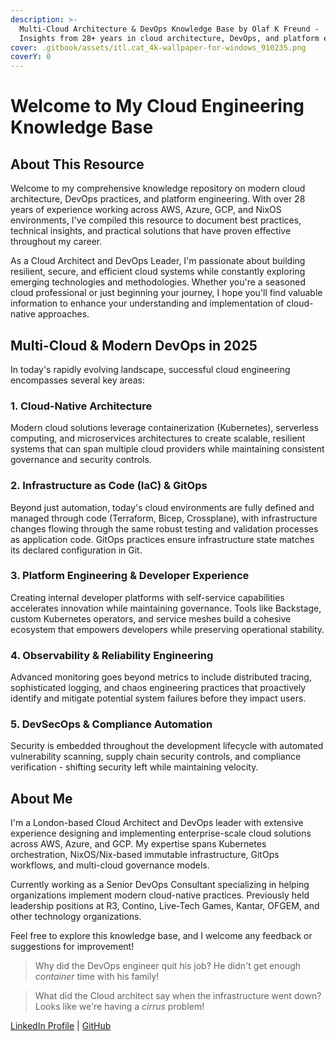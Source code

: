 ```yaml
---
description: >-
  Multi-Cloud Architecture & DevOps Knowledge Base by Olaf K Freund - 
  Insights from 28+ years in cloud architecture, DevOps, and platform engineering.
cover: .gitbook/assets/itl.cat_4k-wallpaper-for-windows_910235.png
coverY: 0
---
```


# Welcome to My Cloud Engineering Knowledge Base

## About This Resource

Welcome to my comprehensive knowledge repository on modern cloud architecture, DevOps practices, and platform engineering. With over 28 years of experience working across AWS, Azure, GCP, and NixOS environments, I've compiled this resource to document best practices, technical insights, and practical solutions that have proven effective throughout my career.

As a Cloud Architect and DevOps Leader, I'm passionate about building resilient, secure, and efficient cloud systems while constantly exploring emerging technologies and methodologies. Whether you're a seasoned cloud professional or just beginning your journey, I hope you'll find valuable information to enhance your understanding and implementation of cloud-native approaches.

## Multi-Cloud & Modern DevOps in 2025

In today's rapidly evolving landscape, successful cloud engineering encompasses several key areas:

### 1. Cloud-Native Architecture

Modern cloud solutions leverage containerization (Kubernetes), serverless computing, and microservices architectures to create scalable, resilient systems that can span multiple cloud providers while maintaining consistent governance and security controls.

### 2. Infrastructure as Code (IaC) & GitOps

Beyond just automation, today's cloud environments are fully defined and managed through code (Terraform, Bicep, Crossplane), with infrastructure changes flowing through the same robust testing and validation processes as application code. GitOps practices ensure infrastructure state matches its declared configuration in Git.

### 3. Platform Engineering & Developer Experience

Creating internal developer platforms with self-service capabilities accelerates innovation while maintaining governance. Tools like Backstage, custom Kubernetes operators, and service meshes build a cohesive ecosystem that empowers developers while preserving operational stability.

### 4. Observability & Reliability Engineering

Advanced monitoring goes beyond metrics to include distributed tracing, sophisticated logging, and chaos engineering practices that proactively identify and mitigate potential system failures before they impact users.

### 5. DevSecOps & Compliance Automation

Security is embedded throughout the development lifecycle with automated vulnerability scanning, supply chain security controls, and compliance verification - shifting security left while maintaining velocity.

## About Me

I'm a London-based Cloud Architect and DevOps leader with extensive experience designing and implementing enterprise-scale cloud solutions across AWS, Azure, and GCP. My expertise spans Kubernetes orchestration, NixOS/Nix-based immutable infrastructure, GitOps workflows, and multi-cloud governance models.

Currently working as a Senior DevOps Consultant specializing in helping organizations implement modern cloud-native practices. Previously held leadership positions at R3, Contino, Live-Tech Games, Kantar, OFGEM, and other technology organizations.

Feel free to explore this knowledge base, and I welcome any feedback or suggestions for improvement!

> Why did the DevOps engineer quit his job? He didn't get enough *container* time with his family! 

> What did the Cloud architect say when the infrastructure went down? Looks like we're having a *cirrus* problem!

[LinkedIn Profile](https://www.linkedin.com/in/olaffreund/) | [GitHub](https://github.com/olafkfreund)
